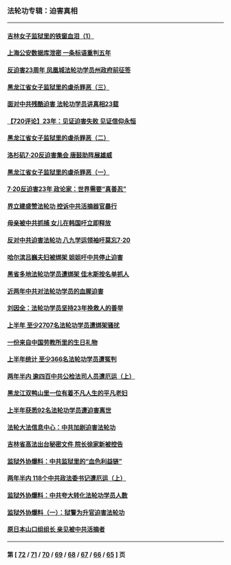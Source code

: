 ### 法轮功专辑：迫害真相
---
#### [吉林女子监狱里的铁窗血泪（1）](../../pages/nf4379/n13786967.md?07280430) 
#### [上海公安数据库泄密 一条标语重判五年](../../pages/nf4379/n13787387.md?07280430) 
#### [反迫害23周年 凤凰城法轮功学员州政府前征签](../../pages/nf4379/n13786397.md?07280430) 
#### [黑龙江省女子监狱里的虐杀罪恶（三）](../../pages/nf4379/n13784732.md?07280430) 
#### [面对中共残酷迫害 法轮功学员讲真相23载](../../pages/nf4379/n13785367.md?07280430) 
#### [【720评论】23年：见证迫害失败 见证信仰永恒](../../pages/nf4379/n13785353.md?07280430) 
#### [黑龙江省女子监狱里的虐杀罪恶（二）](../../pages/nf4379/n13783691.md?07280430) 
#### [洛杉矶7·20反迫害集会 唐鼓助阵展雄威](../../pages/nf4379/n13783935.md?07280430) 
#### [黑龙江省女子监狱里的虐杀罪恶（一）](../../pages/nf4379/n13780871.md?07280430) 
#### [7·20反迫害23年 政论家：世界需要“真善忍”](../../pages/nf4379/n13782402.md?07280430) 
#### [界立建盛赞法轮功 控诉中共活摘器官暴行](../../pages/nf4379/n13781971.md?07280430) 
#### [母亲被中共抓捕 女儿在韩国吁立即释放](../../pages/nf4379/n13781383.md?07280430) 
#### [反对中共迫害法轮功 八九学运领袖吁莫忘7‧20](../../pages/nf4379/n13781274.md?07280430) 
#### [哈尔滨吕巍夫妇被绑架 姐姐吁中共停止迫害](../../pages/nf4379/n13780481.md?07280430) 
#### [黑省多地法轮功学员遭绑架 佳木斯按名单抓人](../../pages/nf4379/n13779958.md?07280430) 
#### [近两年中共对法轮功学员的血腥迫害](../../pages/nf4379/n13778445.md?07280430) 
#### [刘因全：法轮功学员坚持23年挽救人的善举](../../pages/nf4379/n13778949.md?07280430) 
#### [上半年 至少2707名法轮功学员遭绑架骚扰](../../pages/nf4379/n13776397.md?07280430) 
#### [一份来自中国劳教所里的生日礼物](../../pages/nf4379/n13777122.md?07280430) 
#### [上半年统计 至少366名法轮功学员遭冤判](../../pages/nf4379/n13775603.md?07280430) 
#### [两年半内 逾四百中共公检法司人员遭厄运（上）](../../pages/nf4379/n13767733.md?07280430) 
#### [黑龙江双鸭山里一位有着不凡人生的平凡老妇](../../pages/nf4379/n13774224.md?07280430) 
#### [上半年获悉92名法轮功学员遭迫害离世](../../pages/nf4379/n13772701.md?07280430) 
#### [法轮大法信息中心：中共加剧迫害法轮功](../../pages/nf4379/n13772403.md?07280430) 
#### [吉林省高法出台秘密文件 院长徐家新被控告](../../pages/nf4379/n13771719.md?07280430) 
#### [监狱外协爆料：中共监狱里的“血色利益链”](../../pages/nf4379/n13769954.md?07280430) 
#### [两年半内 118个中共政法委书记遭厄运（上）](../../pages/nf4379/n13763600.md?07280430) 
#### [监狱外协爆料：中共夸大转化法轮功学员人数](../../pages/nf4379/n13769180.md?07280430) 
#### [监狱外协爆料（一）：狱警为升官迫害法轮功](../../pages/nf4379/n13768538.md?07280430) 
#### [原日本山口组组长 亲见被中共活摘者](../../pages/nf4379/n13767360.md?07280430) 

---
#### 第 [ [72](./72.md?07280430) / [71](./71.md?07280430) / [70](./70.md?07280430) / [69](./69.md?07280430) / [68](./68.md?07280430) / [67](./67.md?07280430) / [66](./66.md?07280430) / [65](./65.md?07280430) ] 页
